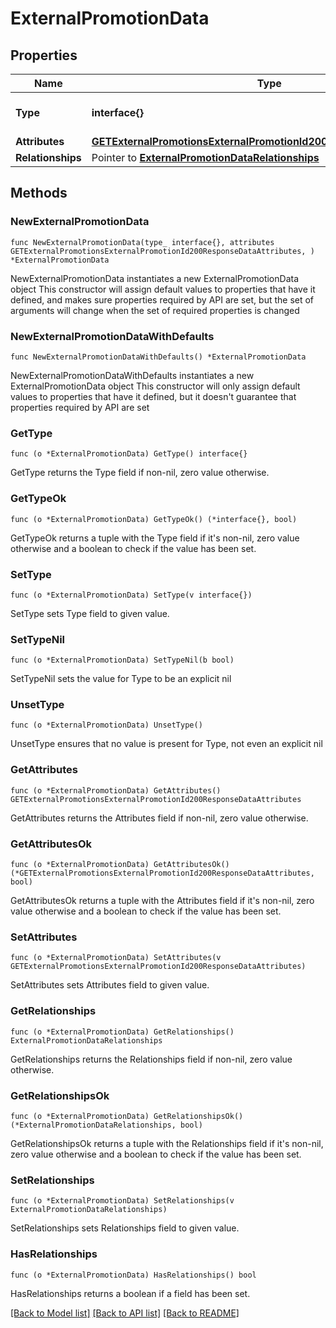 # ExternalPromotionData

## Properties

Name | Type | Description | Notes
------------ | ------------- | ------------- | -------------
**Type** | **interface{}** | The resource&#39;s type | 
**Attributes** | [**GETExternalPromotionsExternalPromotionId200ResponseDataAttributes**](GETExternalPromotionsExternalPromotionId200ResponseDataAttributes.md) |  | 
**Relationships** | Pointer to [**ExternalPromotionDataRelationships**](ExternalPromotionDataRelationships.md) |  | [optional] 

## Methods

### NewExternalPromotionData

`func NewExternalPromotionData(type_ interface{}, attributes GETExternalPromotionsExternalPromotionId200ResponseDataAttributes, ) *ExternalPromotionData`

NewExternalPromotionData instantiates a new ExternalPromotionData object
This constructor will assign default values to properties that have it defined,
and makes sure properties required by API are set, but the set of arguments
will change when the set of required properties is changed

### NewExternalPromotionDataWithDefaults

`func NewExternalPromotionDataWithDefaults() *ExternalPromotionData`

NewExternalPromotionDataWithDefaults instantiates a new ExternalPromotionData object
This constructor will only assign default values to properties that have it defined,
but it doesn't guarantee that properties required by API are set

### GetType

`func (o *ExternalPromotionData) GetType() interface{}`

GetType returns the Type field if non-nil, zero value otherwise.

### GetTypeOk

`func (o *ExternalPromotionData) GetTypeOk() (*interface{}, bool)`

GetTypeOk returns a tuple with the Type field if it's non-nil, zero value otherwise
and a boolean to check if the value has been set.

### SetType

`func (o *ExternalPromotionData) SetType(v interface{})`

SetType sets Type field to given value.


### SetTypeNil

`func (o *ExternalPromotionData) SetTypeNil(b bool)`

 SetTypeNil sets the value for Type to be an explicit nil

### UnsetType
`func (o *ExternalPromotionData) UnsetType()`

UnsetType ensures that no value is present for Type, not even an explicit nil
### GetAttributes

`func (o *ExternalPromotionData) GetAttributes() GETExternalPromotionsExternalPromotionId200ResponseDataAttributes`

GetAttributes returns the Attributes field if non-nil, zero value otherwise.

### GetAttributesOk

`func (o *ExternalPromotionData) GetAttributesOk() (*GETExternalPromotionsExternalPromotionId200ResponseDataAttributes, bool)`

GetAttributesOk returns a tuple with the Attributes field if it's non-nil, zero value otherwise
and a boolean to check if the value has been set.

### SetAttributes

`func (o *ExternalPromotionData) SetAttributes(v GETExternalPromotionsExternalPromotionId200ResponseDataAttributes)`

SetAttributes sets Attributes field to given value.


### GetRelationships

`func (o *ExternalPromotionData) GetRelationships() ExternalPromotionDataRelationships`

GetRelationships returns the Relationships field if non-nil, zero value otherwise.

### GetRelationshipsOk

`func (o *ExternalPromotionData) GetRelationshipsOk() (*ExternalPromotionDataRelationships, bool)`

GetRelationshipsOk returns a tuple with the Relationships field if it's non-nil, zero value otherwise
and a boolean to check if the value has been set.

### SetRelationships

`func (o *ExternalPromotionData) SetRelationships(v ExternalPromotionDataRelationships)`

SetRelationships sets Relationships field to given value.

### HasRelationships

`func (o *ExternalPromotionData) HasRelationships() bool`

HasRelationships returns a boolean if a field has been set.


[[Back to Model list]](../README.md#documentation-for-models) [[Back to API list]](../README.md#documentation-for-api-endpoints) [[Back to README]](../README.md)


